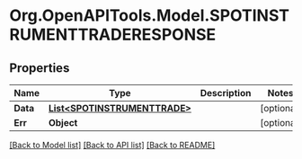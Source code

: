 
# Org.OpenAPITools.Model.SPOTINSTRUMENTTRADERESPONSE

## Properties

Name | Type | Description | Notes
------------ | ------------- | ------------- | -------------
**Data** | [**List&lt;SPOTINSTRUMENTTRADE&gt;**](SPOTINSTRUMENTTRADE.md) |  | [optional] 
**Err** | **Object** |  | [optional] 

[[Back to Model list]](../README.md#documentation-for-models)
[[Back to API list]](../README.md#documentation-for-api-endpoints)
[[Back to README]](../README.md)

